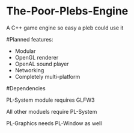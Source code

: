 # The-Poor-Plebs-Engine
A C++ game engine so easy a pleb could use it

#Planned features:
* Modular
* OpenGL renderer
* OpenAL sound player
* Networking
* Completely multi-platform

#Dependencies

PL-System module requires GLFW3

All other moduels require PL-System

PL-Graphics needs PL-Window as well
